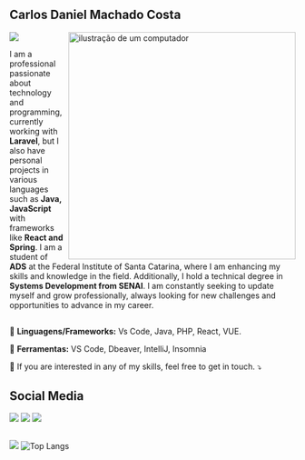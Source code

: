 ## Carlos Daniel Machado Costa
![](https://komarev.com/ghpvc/?username=CarlossDMC&color=006bed)
<img src="https://raw.githubusercontent.com/MicaelliMedeiros/micaellimedeiros/master/image/computer-illustration.png" alt="ilustração de um computador" min-width="400px" max-width="400px" width="400px" align="right">
<p align="left"> 
I am a professional passionate about technology and programming, currently working with <strong>Laravel</strong>, but I also have personal projects in various languages such as <strong>Java, JavaScript</strong> with frameworks like <strong>React and Spring</strong>.
I am a student of <strong>ADS</strong> at the Federal Institute of Santa Catarina, where I am enhancing my skills and knowledge in the field. Additionally, I hold a technical degree in <strong>Systems Development from SENAI</strong>.
I am constantly seeking to update myself and grow professionally, always looking for new challenges and opportunities to advance in my career.<br>

</p>

##

<p align="left">
  🦄 <Strong>Linguagens/Frameworks:</Strong> Vs Code, Java, PHP, React, VUE.
</p>

<p align="left">
  💼 <Strong>Ferramentas:</Strong> VS Code, Dbeaver, IntelliJ, Insomnia
</p>

<p align="left">
  💌 If you are interested in any of my skills, feel free to get in touch. ⤵️
</p>





## Social Media

  <a href="https://www.instagram.com/carlosdmcs/" target="_blank"><img src="https://img.shields.io/badge/-Instagram-%23E4405F?style=for-the-badge&logo=instagram&logoColor=white" target="_blank"></a>
  <a href = "carlosdaniel.mc@hotmail.com"><img src="https://img.shields.io/badge/-Gmail-%23333?style=for-the-badge&logo=gmail&logoColor=white" target="_blank"></a>
  <a href="https://www.linkedin.com/in/CarlosDMC/" target="_blank"><img src="https://img.shields.io/badge/-LinkedIn-%230077B5?style=for-the-badge&logo=linkedin&logoColor=white" target="_blank"></a> 

##


![](https://nirzak-streak-stats.vercel.app/?user=CarlossDMC&theme=github_dark&hide_border=true)
![Top Langs](https://github-readme-stats.vercel.app/api/top-langs/?username=CarlossDMC&theme=github_dark&hide_border=true&count_private=true&layout=compact&card_width=500&hide=html,css)



